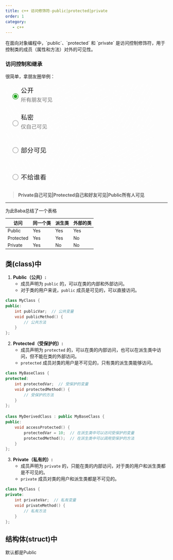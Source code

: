 ```yaml
---
title: c++ 访问修饰符-public|protected|private
order: 1
category:
   - c++
---
```

<ChatMessage avatar="../../../assets/emoji/dsyj.png" :avatarWidth="40">
在面向对象编程中，`public`、`protected` 和 `private` 是访问控制修饰符，用于控制类的成员（属性和方法）对外的可见性。
</ChatMessage>

### 访问控制和继承

<ChatMessage avatar="../../../assets/emoji/ybk.png" :avatarWidth="40">
很简单，拿朋友圈举例：
</ChatMessage>

![](..%2Fassets%2Fpublicchat.png)

>**Private自己可见|Protected自己和好友可见|Public所有人可见**

<hr>

<ChatMessage avatar="../../../assets/emoji/bqb (1).png" :avatarWidth="40">
为此Baba总结了一个表格
</ChatMessage>

| 访问        | 同一个类 | 派生类 | 外部的类 |
|-----------|------|-----|------|
| Public    | Yes  | Yes | Yes  |
| Protected | Yes  | Yes | No   |
| Private   | Yes  | No  | No   |


## 类(class)中

1. **Public（公共）:**
    - 成员声明为 `public` 的，可以在类的内部和外部访问。
    - 对于类的用户来说，`public` 成员是可见的，可以直接访问。

```cpp
class MyClass {
public:
    int publicVar;  // 公共变量
    void publicMethod() {
        // 公共方法
    }
};
```

2. **Protected（受保护的）:**
    - 成员声明为 `protected` 的，可以在类的内部访问，也可以在派生类中访问，但不能在类的外部访问。
    - `protected` 成员对类的用户是不可见的，只有类的派生类能够访问。

```cpp
class MyBaseClass {
protected:
    int protectedVar;  // 受保护的变量
    void protectedMethod() {
        // 受保护的方法
    }
};

class MyDerivedClass : public MyBaseClass {
public:
    void accessProtected() {
        protectedVar = 10;  // 在派生类中可以访问受保护的变量
        protectedMethod();  // 在派生类中可以调用受保护的方法
    }
};
```

3. **Private（私有的）:**
    - 成员声明为 `private` 的，只能在类的内部访问，对于类的用户和派生类都是不可见的。
    - `private` 成员对类的用户和派生类都是不可见的。

```cpp
class MyClass {
private:
    int privateVar;  // 私有变量
    void privateMethod() {
        // 私有方法
    }
};
```

## 结构体(struct)中
<ChatMessage avatar="../../../assets/emoji/blzt.png" :avatarWidth="40">
默认都是Public
</ChatMessage>


